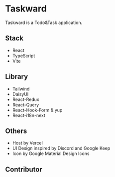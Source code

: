 # Taskward

Taskward is a Todo&Task application.

## Stack

- React
- TypeScript
- Vite

## Library

- Tailwind
- DaisyUI
- React-Redux
- React-Query
- React-Hook-Form & yup
- React-i18n-next

## Others

- Host by Vercel
- UI Design inspired by Discord and Google Keep
- Icon by Google Material Design Icons

## Contributor
